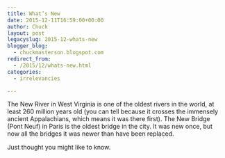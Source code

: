 ```yaml
---
title: What’s New
date: 2015-12-11T16:59:00+00:00
author: Chuck
layout: post
legacyslug: 2015-12-whats-new
blogger_blog:
  - chuckmasterson.blogspot.com
redirect_from:
  - /2015/12/whats-new.html
categories:
  - irrelevancies

---
```


The New River in West Virginia is one of the oldest rivers in the world, at
least 260 million years old (you can tell because it crosses the immensely
ancient Appalachians, which means it was there first). The New Bridge (Pont
Neuf) in Paris is the oldest bridge in the city. It was new once, but now all
the bridges it was newer than have been replaced.

Just thought you might like to know.
